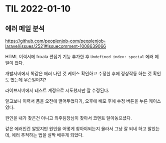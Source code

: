 # TIL 2022-01-10

## 에러 메일 분석

https://github.com/peoplenjob-com/peoplenjob-laravel/issues/2521#issuecomment-1008639066

HTML 이력서에 froala 편집기 기능 추가한 후 `Undefined index: special` 에러 메일이 왔다. 

개발서버에서 똑같은 에러 나던 것 케이스 확인하고 수정한 후에 정상작동 하는 것 확인도 했는데 무슨일이지?

라이브서버에서 테스트 계정으로 시도했지만 잘 수정된다.

알고보니 이력서 폼을 오전에 열어두었다가, 오후에 배포 후에 수정 버튼을 누른 케이스였다.

원인을 내가 찾은건 아니고 외주팀장님이 찾아서 코멘트 달아놓으셨다. 

같은 에러인건 알았지만 원인을 어떻게 찾아야되는지 몰라서 그냥 잘 되네 하고 말았는데, 에러 추적하는 법을 살짝 배우게 되었다.